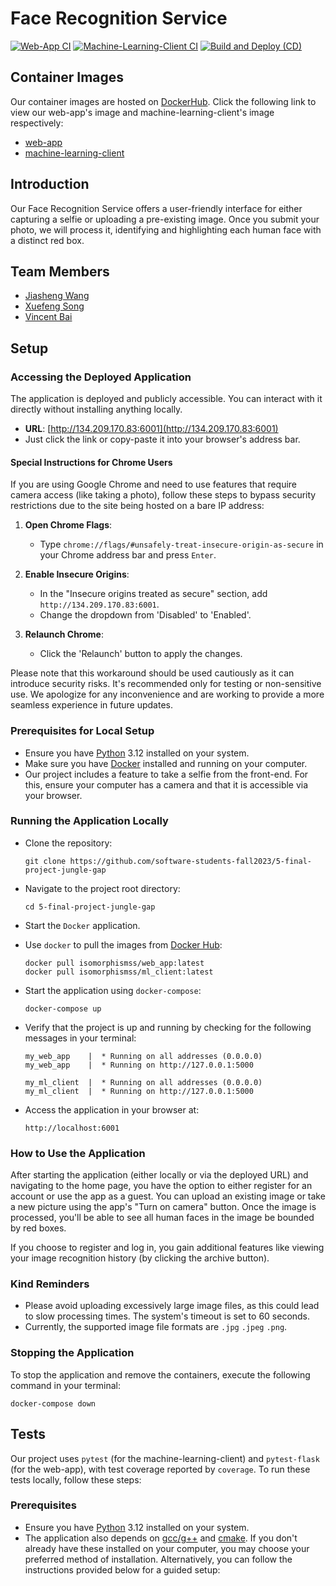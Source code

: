 # Face Recognition Service

[![Web-App CI](https://github.com/software-students-fall2023/5-final-project-jungle-gap/actions/workflows/web_app_test.yml/badge.svg)](https://github.com/software-students-fall2023/5-final-project-jungle-gap/actions/workflows/web_app_test.yml)
[![Machine-Learning-Client CI](https://github.com/software-students-fall2023/5-final-project-jungle-gap/actions/workflows/ml_client_test.yml/badge.svg)](https://github.com/software-students-fall2023/5-final-project-jungle-gap/actions/workflows/ml_client_test.yml) 
[![Build and Deploy (CD)](https://github.com/software-students-fall2023/5-final-project-jungle-gap/actions/workflows/build_and_deploy.yml/badge.svg)](https://github.com/software-students-fall2023/5-final-project-jungle-gap/actions/workflows/build_and_deploy.yml) 

## Container Images
Our container images are hosted on [DockerHub](https://hub.docker.com/). Click the following link to view our web-app's image and machine-learning-client's image respectively:
- [web-app](https://hub.docker.com/r/isomorphismss/web_app)
- [machine-learning-client](https://hub.docker.com/r/isomorphismss/ml_client)

## Introduction
Our Face Recognition Service offers a user-friendly interface for either capturing a selfie or uploading a pre-existing image. Once you submit your photo, we will process it, identifying and highlighting each human face with a distinct red box.

## Team Members
- [Jiasheng Wang](https://github.com/isomorphismss)
- [Xuefeng Song](https://github.com/wowwowooo)
- [Vincent Bai](https://github.com/VincentBai-dotcom)

## Setup

### Accessing the Deployed Application

The application is deployed and publicly accessible. You can interact with it directly without installing anything locally.

- **URL**: [http://134.209.170.83:6001](http://134.209.170.83:6001)
- Just click the link or copy-paste it into your browser's address bar.

#### Special Instructions for Chrome Users
If you are using Google Chrome and need to use features that require camera access (like taking a photo), follow these steps to bypass security restrictions due to the site being hosted on a bare IP address:

1. **Open Chrome Flags**:
   - Type `chrome://flags/#unsafely-treat-insecure-origin-as-secure` in your Chrome address bar and press `Enter`.

2. **Enable Insecure Origins**:
   - In the "Insecure origins treated as secure" section, add `http://134.209.170.83:6001`.
   - Change the dropdown from 'Disabled' to 'Enabled'.

3. **Relaunch Chrome**:
   - Click the 'Relaunch' button to apply the changes.

Please note that this workaround should be used cautiously as it can introduce security risks. It's recommended only for testing or non-sensitive use. We apologize for any inconvenience and are working to provide a more seamless experience in future updates.


### Prerequisites for Local Setup
- Ensure you have [Python](https://www.python.org/downloads/) 3.12 installed on your system.
- Make sure you have [Docker](https://docs.docker.com/get-docker/) installed and running on your computer. 
- Our project includes a feature to take a selfie from the front-end. For this, ensure your computer has a camera and that it is accessible via your browser.

### Running the Application Locally
- Clone the repository:

    ```shell
    git clone https://github.com/software-students-fall2023/5-final-project-jungle-gap 
    ```
- Navigate to the project root directory:

    ```shell
    cd 5-final-project-jungle-gap
    ```
- Start the `Docker` application.
- Use `docker` to pull the images from [Docker Hub](https://hub.docker.com/repositories/isomorphismss):

    ```shell
    docker pull isomorphismss/web_app:latest
    docker pull isomorphismss/ml_client:latest
    ```
- Start the application using `docker-compose`:

    ```shell
    docker-compose up
    ```
- Verify that the project is up and running by checking for the following messages in your terminal:

    ```shell
    my_web_app    |  * Running on all addresses (0.0.0.0)
    my_web_app    |  * Running on http://127.0.0.1:5000
    ```

    ```shell
    my_ml_client  |  * Running on all addresses (0.0.0.0)
    my_ml_client  |  * Running on http://127.0.0.1:5000
    ```
- Access the application in your browser at:

    ```shell
    http://localhost:6001
    ```

### How to Use the Application
After starting the application (either locally or via the deployed URL) and navigating to the home page, you have the option to either register for an account or use the app as a guest. You can upload an existing image or take a new picture using the app's "Turn on camera" button. Once the image is processed, you'll be able to see all human faces in the image be bounded by red boxes.

If you choose to register and log in, you gain additional features like viewing your image recognition history (by clicking the archive button). 

### Kind Reminders
- Please avoid uploading excessively large image files, as this could lead to slow processing times. The system's timeout is set to 60 seconds.
- Currently, the supported image file formats are `.jpg` `.jpeg` `.png`.

### Stopping the Application
To stop the application and remove the containers, execute the following command in your terminal:

```shell
docker-compose down
```

## Tests
Our project uses `pytest` (for the machine-learning-client) and `pytest-flask` (for the web-app), with test coverage reported by `coverage`. To run these tests locally, follow these steps:

### Prerequisites
- Ensure you have [Python](https://www.python.org/downloads/) 3.12 installed on your system.
- The application also depends on [gcc/g++](https://gcc.gnu.org/) and [cmake](https://cmake.org/download/). If you don't already have these installed on your computer, you may choose your preferred method of installation. Alternatively, you can follow the instructions provided below for a guided setup:

